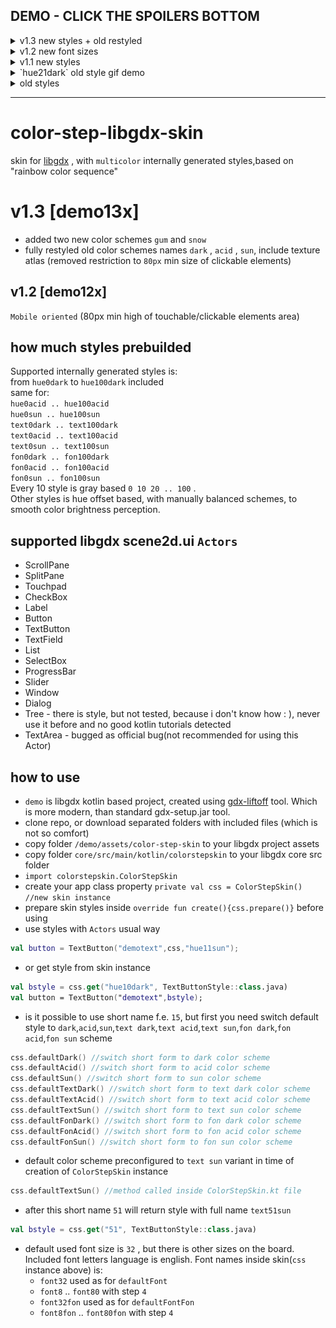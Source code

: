 ## DEMO - CLICK THE SPOILERS BOTTOM
<details><summary>v1.3 new styles + old restyled</summary>

<img title="hue1dark" src="img/v13x/hue1dark.png" width="200">
<img title="hue21dark" src="img/v13x/hue21dark.png" width="200">
<img title="hue51dark" src="img/v13x/hue51dark.png" width="200">

<img title="hue1acid" src="img/v13x/hue1acid.png" width="200">
<img title="hue21acid" src="img/v13x/hue21acid.png" width="200">
<img title="hue51acid" src="img/v13x/hue51acid.png" width="200">

<img title="hue1sun" src="img/v13x/hue1sun.png" width="200">
<img title="hue21sun" src="img/v13x/hue21sun.png" width="200">
<img title="hue51sun" src="img/v13x/hue51sun.png" width="200">

<img title="hue1gum" src="img/v13x/hue1gum.png" width="200">
<img title="hue21gum" src="img/v13x/hue21gum.png" width="200">
<img title="hue51gum" src="img/v13x/hue51gum.png" width="200">

<img title="hue1snow" src="img/v13x/hue1snow.png" width="200">
<img title="hue21snow" src="img/v13x/hue21snow.png" width="200">
<img title="hue51snow" src="img/v13x/hue51snow.png" width="200">


<img title="text1dark" src="img/v13x/text1dark.png" width="200">
<img title="text21dark" src="img/v13x/text21dark.png" width="200">
<img title="text51dark" src="img/v13x/text51dark.png" width="200">

<img title="text1acid" src="img/v13x/text1acid.png" width="200">
<img title="text21acid" src="img/v13x/text21acid.png" width="200">
<img title="text51acid" src="img/v13x/text51acid.png" width="200">

<img title="text1sun" src="img/v13x/text1sun.png" width="200">
<img title="text21sun" src="img/v13x/text21sun.png" width="200">
<img title="text51sun" src="img/v13x/text51sun.png" width="200">

<img title="text1gum" src="img/v13x/text1gum.png" width="200">
<img title="text21gum" src="img/v13x/text21gum.png" width="200">
<img title="text51gum" src="img/v13x/text51gum.png" width="200">

<img title="text1snow" src="img/v13x/text1snow.png" width="200">
<img title="text21snow" src="img/v13x/text21snow.png" width="200">
<img title="text51snow" src="img/v13x/text51snow.png" width="200">


<img title="fon1dark" src="img/v13x/fon1dark.png" width="200">
<img title="fon21dark" src="img/v13x/fon21dark.png" width="200">
<img title="fon51dark" src="img/v13x/fon51dark.png" width="200">

<img title="fon1acid" src="img/v13x/fon1acid.png" width="200">
<img title="fon21acid" src="img/v13x/fon21acid.png" width="200">
<img title="fon51acid" src="img/v13x/fon51acid.png" width="200">

<img title="fon1sun" src="img/v13x/fon1sun.png" width="200">
<img title="fon21sun" src="img/v13x/fon21sun.png" width="200">
<img title="fon51sun" src="img/v13x/fon51sun.png" width="200">

<img title="fon1gum" src="img/v13x/fon1gum.png" width="200">
<img title="fon21gum" src="img/v13x/fon21gum.png" width="200">
<img title="fon51gum" src="img/v13x/fon51gum.png" width="200">

<img title="fon1snow" src="img/v13x/fon1snow.png" width="200">
<img title="fon21snow" src="img/v13x/fon21snow.png" width="200">
<img title="fon51snow" src="img/v13x/fon51snow.png" width="200">

</details>

<details><summary>v1.2 new font sizes</summary>

Available sizes is 8 .. 80 step 4

</details>

<details><summary>v1.1 new styles</summary>

<img title="textSun51" src="img/v11x/textSun51.png" width="200">
<img title="fonSun51" src="img/v11x/fonSun51.png" width="200">
<img title="fonSun80" src="img/v11x/fonSun80.png" width="200">
<img title="fonSun50" src="img/v11x/fonSun50.png" width="200">
<img title="fonSun20" src="img/v11x/fonSun20.png" width="200">
<img title="textSun80" src="img/v11x/textSun80.png" width="200">
<img title="textSun50" src="img/v11x/textSun50.png" width="200">
<img title="textSun20" src="img/v11x/textSun20.png" width="200">

</details>

<details><summary>`hue21dark` old style gif demo</summary>

![demo](img/demo.gif)
</details>

<details><summary>old styles</summary>

<img title="hue21sun" src="img/hue21sun.png" width="200">
<img title="hue21acid" src="img/hue21acid.png" width="200">
<img title="hue81sun" src="img/hue81sun.png" width="200">
<img title="hue81dark" src="img/hue81dark.png" width="200">
<img title="hue1dark" src="img/hue1dark.png" width="200">
<img title="hue51sun" src="img/new/sun51.png" width="200">
<img title="hue51acid" src="img/new/acid51.png" width="200">
<img title="hue51dark" src="img/new/dark51.png" width="200">
<img title="hue50sun" src="img/new/sun50.png" width="200">
<img title="hue50acid" src="img/new/acid50.png" width="200">
<img title="hue50dark" src="img/new/dark50.png" width="200">
<img title="hue20dark" src="img/hue20dark.png" width="200">
</details>

---

# color-step-libgdx-skin
skin for [libgdx](https://libgdx.badlogicgames.com/) , with `multicolor` internally generated styles,based on "rainbow color sequence"

# v1.3 [demo13x]
- added two new color schemes `gum` and `snow`
- fully restyled old color schemes names `dark` , `acid` , `sun`, include texture atlas (removed restriction to `80px` min size of clickable elements)

## v1.2 [demo12x]
`Mobile oriented` (80px min high of touchable/clickable elements area)

## how much styles prebuilded
Supported internally generated styles is:  
from `hue0dark` to `hue100dark` included  
same for:  
`hue0acid .. hue100acid`  
`hue0sun .. hue100sun`  
`text0dark .. text100dark`  
`text0acid .. text100acid`  
`text0sun .. text100sun`  
`fon0dark .. fon100dark`  
`fon0acid .. fon100acid`  
`fon0sun .. fon100sun`  
Every 10 style is gray based `0 10 20 .. 100` .  
Other styles is hue offset based, with manually balanced schemes, to smooth color brightness perception.  

## supported libgdx scene2d.ui `Actors`

- ScrollPane 
- SplitPane 
- Touchpad 
- CheckBox 
- Label 
- Button 
- TextButton 
- TextField 
- List
- SelectBox 
- ProgressBar 
- Slider 
- Window 
- Dialog 
- Tree - there is style, but not tested, because i don't know how : ), never use it before and no good kotlin tutorials detected
- TextArea - bugged as official bug(not recommended for using this Actor)

## how to use
- `demo` is libgdx kotlin based project, created using [gdx-liftoff](https://github.com/tommyettinger/gdx-liftoff/releases) tool. Which is more modern, than standard gdx-setup.jar tool.
- clone repo, or download separated folders with included files (which is not so comfort)
- copy folder `/demo/assets/color-step-skin` to your libgdx project assets
- copy folder `core/src/main/kotlin/colorstepskin` to your libgdx core src folder
- `import colorstepskin.ColorStepSkin`
- create your app class property `private val css = ColorStepSkin() //new skin instance`
- prepare skin styles inside `override fun create(){css.prepare()}` before using
- use styles with `Actors` usual way
```kotlin
val button = TextButton("demotext",css,"hue11sun");
```
- or get style from skin instance
```kotlin
val bstyle = css.get("hue10dark", TextButtonStyle::class.java)
val button = TextButton("demotext",bstyle);
```
- is it possible to use short name f.e. `15`, but first you need switch default style to
`dark`,`acid`,`sun`,`text dark`,`text acid`,`text sun`,`fon dark`,`fon acid`,`fon sun` scheme
```kotlin
css.defaultDark() //switch short form to dark color scheme
css.defaultAcid() //switch short form to acid color scheme
css.defaultSun() //switch short form to sun color scheme
css.defaultTextDark() //switch short form to text dark color scheme
css.defaultTextAcid() //switch short form to text acid color scheme
css.defaultTextSun() //switch short form to text sun color scheme
css.defaultFonDark() //switch short form to fon dark color scheme
css.defaultFonAcid() //switch short form to fon acid color scheme
css.defaultFonSun() //switch short form to fon sun color scheme
```
- default color scheme preconfigured to `text sun` variant in time of creation of `ColorStepSkin` instance
```kotlin
css.defaultTextSun() //method called inside ColorStepSkin.kt file
```
- after this short name `51` will return style with full name `text51sun`
```kotlin
val bstyle = css.get("51", TextButtonStyle::class.java)
```
- default used font size is `32` , but there is other sizes on the board. Included font letters language is english. Font names inside skin(`css` instance above) is:
  - `font32` used as for `defaultFont`
  - `font8` .. `font80` with step `4`
  - `font32fon` used as for `defaultFontFon`
  - `font8fon` .. `font80fon` with step `4`